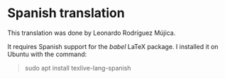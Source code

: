 # Spanish translation

This translation was done by Leonardo Rodríguez Mújica.

It requires Spanish support for the _babel_ LaTeX package. I installed
it on Ubuntu with the command:

> sudo apt install texlive-lang-spanish
